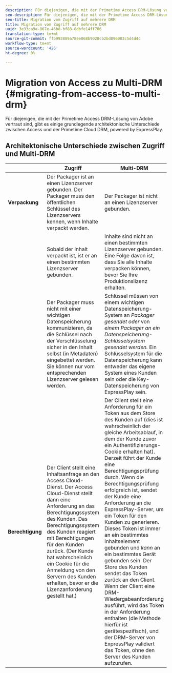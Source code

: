 ```yaml
---
description: Für diejenigen, die mit der Primetime Access DRM-Lösung von Adobe vertraut sind, gibt es einige grundlegende architektonische Unterschiede zwischen Access und der Primetime Cloud DRM, powered by ExpressPlay.
seo-description: Für diejenigen, die mit der Primetime Access DRM-Lösung von Adobe vertraut sind, gibt es einige grundlegende architektonische Unterschiede zwischen Access und der Primetime Cloud DRM, powered by ExpressPlay.
seo-title: Migration vom Zugriff auf mehrere DRM
title: Migration vom Zugriff auf mehrere DRM
uuid: 3e33ca9a-867e-46b8-bf88-8dbfe14ff786
translation-type: tm+mt
source-git-commit: ffb993889a78ee068b9028cb2bd896003c5d4d4c
workflow-type: tm+mt
source-wordcount: '426'
ht-degree: 0%

---
```



# Migration von Access zu Multi-DRM {#migrating-from-access-to-multi-drm}

Für diejenigen, die mit der Primetime Access DRM-Lösung von Adobe vertraut sind, gibt es einige grundlegende architektonische Unterschiede zwischen Access und der Primetime Cloud DRM, powered by ExpressPlay.

## Architektonische Unterschiede zwischen Zugriff und Multi-DRM

|  | Zugriff | Multi-DRM |
|---|---|---|
| **Verpackung** | Der Packager ist an einen Lizenzserver gebunden. Der Packager muss den öffentlichen Schlüssel des Lizenzservers kennen, wenn Inhalte verpackt werden. | Der Packager ist nicht an einen Lizenzserver gebunden. |
|  | Sobald der Inhalt verpackt ist, ist er an einen bestimmten Lizenzserver gebunden. | Inhalte sind nicht an einen bestimmten Lizenzserver gebunden. Eine Folge davon ist, dass Sie alle Inhalte verpacken können, bevor Sie Ihre Produktionslizenz erhalten. |
|  | Der Packager muss nicht mit einer wichtigen Datenspeicherung kommunizieren, da die Schlüssel nach der Verschlüsselung sicher in den Inhalt selbst (in Metadaten) eingebettet werden. Sie können nur vom entsprechenden Lizenzserver gelesen werden. | Schlüssel müssen von einem wichtigen Datenspeicherung-System an *Packager gesendet oder* von *einem Packager an ein Datenspeicherung-Schlüsselsystem gesendet werden.* Ein Schlüsselsystem für die Datenspeicherung kann entweder das eigene System eines Kunden sein oder die Key-Datenspeicherung von ExpressPlay sein. |
| **Berechtigung** | Der Client stellt eine Inhaltsanfrage an den Access Cloud-Dienst. Der Access Cloud-Dienst stellt dann eine Anforderung an das Berechtigungssystem des Kunden. Das Berechtigungssystem des Kunden reagiert mit Berechtigungen für den Kunden zurück. (Der Kunde hat wahrscheinlich ein Cookie für die Anmeldung von den Servern des Kunden erhalten, bevor er die Lizenzanforderung gestellt hat.) | Der Client stellt eine Anforderung für ein Token aus dem Store des Kunden auf (dies ist wahrscheinlich der gleiche Arbeitsablauf, in dem der Kunde zuvor ein Authentifizierungs-Cookie erhalten hat). Derzeit führt der Kunde eine Berechtigungsprüfung durch. Wenn die Berechtigungsprüfung erfolgreich ist, sendet der Kunde eine Anforderung an die ExpressPlay-Server, um ein Token für den Kunden zu generieren. Dieses Token ist immer an ein bestimmtes Inhaltselement gebunden und *kann* an ein bestimmtes Gerät gebunden sein. Der Store des Kunden sendet das Token zurück an den Client. Wenn der Client eine DRM-Wiedergabeanforderung ausführt, wird das Token in der Anforderung enthalten (die Methode hierfür ist gerätespezifisch), und der DRM-Server von ExpressPlay validiert das Token, ohne den Server des Kunden aufzurufen. |